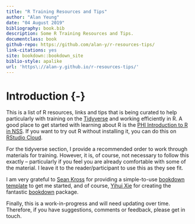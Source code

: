 ```yaml
--- 
title: "R Training Resources and Tips"
author: "Alan Yeung"
date: "04 August 2019"
bibliography: book.bib
description: Some R Training Resources and Tips.
documentclass: book
github-repo: https://github.com/alan-y/r-resources-tips/
link-citations: yes
site: bookdown::bookdown_site
biblio-style: apalike
url: 'https\://alan-y.github.io/r-resources-tips/'
---
```


# Introduction {-}

This is a list of R resources, links and tips that is being curated to help particularly with training on the [Tidyverse](https://www.tidyverse.org) and working efficiently in R. A good place to get started with learning about R is the [PHI Introduction to R in NSS](https://github.com/Health-SocialCare-Scotland/R-Resources/blob/master/Intro%20to%20R-NSS.md). If you want to try out R without installing it, you can do this on [RStudio Cloud](https://rstudio.cloud).  
  
For the tidyverse section, I provide a recommended order to work through materials for training. However, it is, of course, not necessary to follow this exactly – particularly if you feel you are already comfortable with some of the material. I leave it to the reader/participant to use this as they see fit.  
  
I am very grateful to [Sean Kross](https://twitter.com/seankross) for providing a simple-to-use [bookdown template](https://github.com/seankross/bookdown-start) to get me started, and of course, [Yihui Xie](https://twitter.com/xieyihui) for creating the fantastic [bookdown](https://bookdown.org) package.  
  
Finally, this is a work-in-progress and will need updating over time. Therefore, if you have suggestions, comments or feedback, please get in touch.
